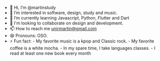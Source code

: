 - 👋 Hi, I’m @martinstudy
- 👀 I’m interested in software, design, study and music.
- 🌱 I’m currently learning Javascript, Python, Flutter and Dart
- 💞️ I'm looking to collaborate on design and development.
- 📫 How to reach me unirmartin@gmail.com
- 😄 Pronouns: OSO.
- ⚡ Fun fact:
      - My favorite music is a kpop and Classic rock.
      - My favorite coffee is a white mocha.
      - In my spare time, I take languages classes.
      - I read at least one new book every month

<!---
martinstudy/martinstudy is a ✨ special ✨ repository because its `README.md` (this file) appears on your GitHub profile.
You can click the Preview link to take a look at your changes.
--->
